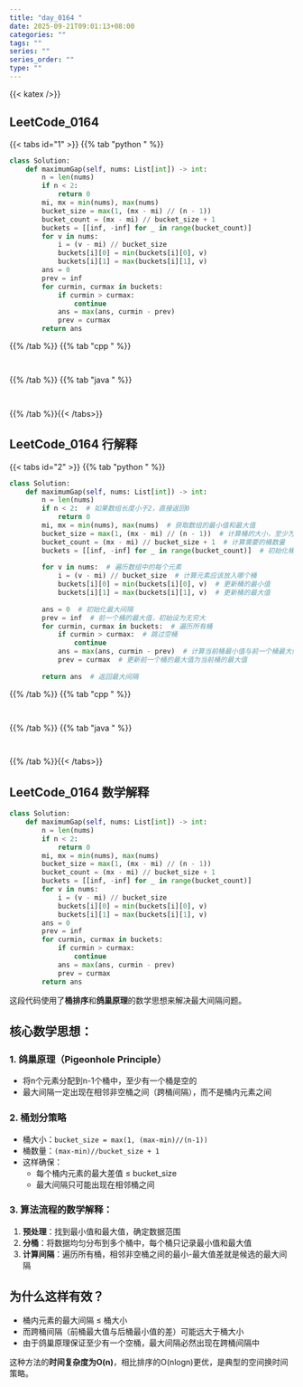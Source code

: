 ```yaml
---
title: "day_0164 "
date: 2025-09-21T09:01:13+08:00
categories: ""
tags: ""
series: ""
series_order: ""
type: ""
---
```


{{< katex />}}


## LeetCode_0164 

{{< tabs id="1" >}}
{{% tab "python " %}}

```python 
class Solution:
    def maximumGap(self, nums: List[int]) -> int:
        n = len(nums)
        if n < 2:
            return 0
        mi, mx = min(nums), max(nums)
        bucket_size = max(1, (mx - mi) // (n - 1))
        bucket_count = (mx - mi) // bucket_size + 1
        buckets = [[inf, -inf] for _ in range(bucket_count)]
        for v in nums:
            i = (v - mi) // bucket_size
            buckets[i][0] = min(buckets[i][0], v)
            buckets[i][1] = max(buckets[i][1], v)
        ans = 0
        prev = inf
        for curmin, curmax in buckets:
            if curmin > curmax:
                continue
            ans = max(ans, curmin - prev)
            prev = curmax
        return ans 
```

{{% /tab %}}
{{% tab "cpp " %}}

```cpp 
 
```

{{% /tab %}}
{{% tab "java " %}}

```java 
 
```

{{% /tab %}}{{< /tabs>}}

## LeetCode_0164  行解释

{{< tabs id="2" >}}
{{% tab "python " %}}

```python
class Solution:
    def maximumGap(self, nums: List[int]) -> int:
        n = len(nums)
        if n < 2:  # 如果数组长度小于2，直接返回0
            return 0
        mi, mx = min(nums), max(nums)  # 获取数组的最小值和最大值
        bucket_size = max(1, (mx - mi) // (n - 1))  # 计算桶的大小，至少为1
        bucket_count = (mx - mi) // bucket_size + 1  # 计算需要的桶数量
        buckets = [[inf, -inf] for _ in range(bucket_count)]  # 初始化桶，每个桶存储[最小值，最大值]
        
        for v in nums:  # 遍历数组中的每个元素
            i = (v - mi) // bucket_size  # 计算元素应该放入哪个桶
            buckets[i][0] = min(buckets[i][0], v)  # 更新桶的最小值
            buckets[i][1] = max(buckets[i][1], v)  # 更新桶的最大值
        
        ans = 0  # 初始化最大间隔
        prev = inf  # 前一个桶的最大值，初始设为无穷大
        for curmin, curmax in buckets:  # 遍历所有桶
            if curmin > curmax:  # 跳过空桶
                continue
            ans = max(ans, curmin - prev)  # 计算当前桶最小值与前一个桶最大值的差
            prev = curmax  # 更新前一个桶的最大值为当前桶的最大值
        
        return ans  # 返回最大间隔
```



{{% /tab %}}
{{% tab "cpp " %}}

```cpp 
 
```

{{% /tab %}}
{{% tab "java " %}}

```java 
 
```

{{% /tab %}}{{< /tabs>}}

## LeetCode_0164  数学解释

```python 
class Solution:
    def maximumGap(self, nums: List[int]) -> int:
        n = len(nums)
        if n < 2:
            return 0
        mi, mx = min(nums), max(nums)
        bucket_size = max(1, (mx - mi) // (n - 1))
        bucket_count = (mx - mi) // bucket_size + 1
        buckets = [[inf, -inf] for _ in range(bucket_count)]
        for v in nums:
            i = (v - mi) // bucket_size
            buckets[i][0] = min(buckets[i][0], v)
            buckets[i][1] = max(buckets[i][1], v)
        ans = 0
        prev = inf
        for curmin, curmax in buckets:
            if curmin > curmax:
                continue
            ans = max(ans, curmin - prev)
            prev = curmax
        return ans 
```


这段代码使用了**桶排序**和**鸽巢原理**的数学思想来解决最大间隔问题。

## 核心数学思想：

### 1. 鸽巢原理（Pigeonhole Principle）
- 将n个元素分配到n-1个桶中，至少有一个桶是空的
- 最大间隔一定出现在相邻非空桶之间（跨桶间隔），而不是桶内元素之间

### 2. 桶划分策略
- 桶大小：`bucket_size = max(1, (max-min)//(n-1))`
- 桶数量：`(max-min)//bucket_size + 1`
- 这样确保：
  - 每个桶内元素的最大差值 ≤ bucket_size
  - 最大间隔只可能出现在相邻桶之间

### 3. 算法流程的数学解释：
1. **预处理**：找到最小值和最大值，确定数据范围
2. **分桶**：将数据均匀分布到多个桶中，每个桶只记录最小值和最大值
3. **计算间隔**：遍历所有桶，相邻非空桶之间的最小-最大值差就是候选的最大间隔

## 为什么这样有效？
- 桶内元素的最大间隔 ≤ 桶大小
- 而跨桶间隔（前桶最大值与后桶最小值的差）可能远大于桶大小
- 由于鸽巢原理保证至少有一个空桶，最大间隔必然出现在跨桶间隔中

这种方法的**时间复杂度为O(n)**，相比排序的O(nlogn)更优，是典型的空间换时间策略。


